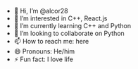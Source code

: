 - 👋 Hi, I’m @alcor28
- 👀 I’m interested in C++, React.js
- 🌱 I’m currently learning C++ and Python
- 💞️ I’m looking to collaborate on Python
- 📫 How to reach me: here
- 😄 Pronouns: He/him
- ⚡ Fun fact: I love life

<!---
alcor28/alcor28 is a ✨ special ✨ repository because its `README.md` (this file) appears on your GitHub profile.
You can click the Preview link to take a look at your changes.
--->
